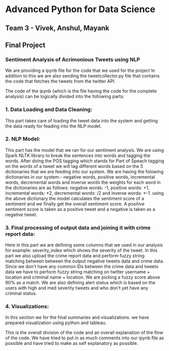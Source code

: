 # Advanced Python for Data Science
## Team 3 - Vivek, Anshul, Mayank
## Final Project
### Sentiment Analysis of Acrimonious Tweets using NLP

We are providing a ipynb file for the code that we used for the project In addition to this we are also sending the tweetcollector.py file that contains the code that fetches the tweets from the twitter API.

The code of the ipynb (which is the file having the code for the complete analysis) can be logically divided into the following parts:

### 1. Data Loading and Data Cleaning:
This part takes care of loading the tweet data into the system and getting the data ready for feading into the NLP model.

### 2. NLP Model:
This part has the model that we ran for our sentiment analysis. We are using Spark NLTK library to break the sentences into words and tagging the words. After doing the POS tagging which stands for Part of Speach tagging on the words of a tweet we will tag different words based on the 5 dictionaries 
that we are feeding into our system.
We are having the folowing dictionaries in our system:- negative words, positive words, incremental words, decremental words and inverse words
the weights for each word in the dictionaries are as follows: negative words: -1, positive words: +1, incremental words: *2, 
decremental words: /2 and inverse words: *-1.
using the above dictionary the model calculates the sentiment score of a sentiment and we finally get the overall 
sentiment score. A positive sentiment score is taken as a positive tweet and a negative is taken as a negative tweet.

### 3. Final processing of output data and joining it with crime report data:
Here in this part we are defining some columns that we used in our analysis for example: severity_index which shows the severity of the tweet. In this part we also upload the crime report data and perform fuzzy string matching between between the output negative tweets data and crime data. Since we don't have any common IDs between the crime data and tweets data we have to perform fuzzy string matching on twitter username + location and criminal name + location. We are picking a fuzzy score above 90% as a match. We are also defining alert status which is based on the users with high and med severity tweets and who don't yet have any criminal status.

### 4. Visualizations:
In this section we for the final summaries and visualizations. we have prepared visualization using python and tableau.

This is the overall division of the code and an overall explanation of the flow of the code. We have tried to put in as much comments into our ipynb file as possible and have tried to make as self explanatory as possible.